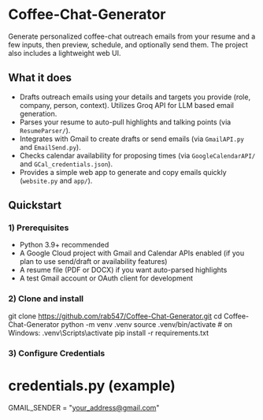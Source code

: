 # Coffee-Chat-Generator

Generate personalized coffee-chat outreach emails from your resume and a few inputs, then preview, schedule, and optionally send them. The project also includes a lightweight web UI.

## What it does

- Drafts outreach emails using your details and targets you provide (role, company, person, context). Utilizes Groq API for LLM based email generation.
- Parses your resume to auto-pull highlights and talking points (via `ResumeParser/`).
- Integrates with Gmail to create drafts or send emails (via `GmailAPI.py` and `EmailSend.py`).
- Checks calendar availability for proposing times (via `GoogleCalendarAPI/` and `GCal_credentials.json`).
- Provides a simple web app to generate and copy emails quickly (`website.py` and `app/`).

## Quickstart

### 1) Prerequisites
- Python 3.9+ recommended
- A Google Cloud project with Gmail and Calendar APIs enabled (if you plan to use send/draft or availability features)
- A resume file (PDF or DOCX) if you want auto-parsed highlights
- A test Gmail account or OAuth client for development

### 2) Clone and install

git clone https://github.com/rab547/Coffee-Chat-Generator.git
cd Coffee-Chat-Generator
python -m venv .venv
source .venv/bin/activate  # on Windows: .venv\Scripts\activate
pip install -r requirements.txt


### 3) Configure Credentials

# credentials.py (example)
GMAIL_SENDER = "your_address@gmail.com"

